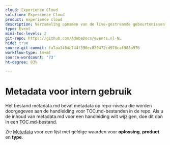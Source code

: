 ```yaml
---
cloud: Experience Cloud
solution: Experience Cloud
product: experience cloud
description: Verzameling opnamen van de live-gestreamde gebeurtenissen van Adobe.
type: Event
mini-toc-levels: 2
git-repo: https://github.com/AdobeDocs/events.nl-NL
hide: true
source-git-commit: fa7aa346db744f390ec839472cd978caf983a976
workflow-type: tm+mt
source-wordcount: '73'
ht-degree: 83%

---
```



# Metadata voor intern gebruik

Het bestand metadata.md bevat metadata op repo-niveau die worden doorgegeven aan de handleiding voor TOC.md-bestanden in de repo. Als u de inhoud van metadata.md voor een handleiding wilt wijzigen, doe dit dan in een TOC.md-bestand.

Zie [Metadata](https://experienceleague.adobe.com/docs/authoring-guide-exl/using/editing/user-guide-setup/metadata.html?lang=nl) voor een lijst met geldige waarden voor **oplossing**, **product** en **type**.
